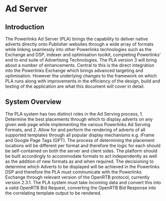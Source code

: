 # Ad Server

## Introduction

The Powerlinks Ad Server (PLA) brings the capability to deliver native adverts directly onto Publisher websites through a wide array of formats while linking seamlessly into other Powerlinks technologies such as the Exchange and DSP, indexer and optimisation toolkit, completing Powerlinks’ end to end suite of Advertising Technologies. The PLA version 3 will bring about a number of enhancements. Central to this is the direct integration into the Powerlinks Exchange which brings advanced targeting and optimisation. However the underlying changes to the framework on which PLA runs along with improvements in the efficiency of the design, build and testing of the application are what this document will cover in detail.

## System Overview

The PLA system has two distinct roles in the Ad Serving process, 1. Determine the best placements through which to display adverts on any given web page while implementing the various Powerlinks Ad Serving Formats, and 2. Allow for and perform the rendering of adverts of all supported templates through all popular display mechanisms e.g. iFrame and Google Page Tags (GPT). The process of determining the placement locations will be different per format and therefore the logic for each should be self-contained on both the server and client sides. The platform should be built accordingly to accommodate formats to act independently as well as the addition of new formats as and when required. The decisioning to determine which Adverts to be displayed will be achieved in the Powerlinks DSP and therefore the PLA must communicate with the Powerlinks Exchange through relevant version of the OpenRTB protocol, currently version 2.3.1. The PLA system must take incoming data and convert this into a valid OpenRTB Bid Request, converting the OpenRTB Bid Response into the correlating template output to be rendered.